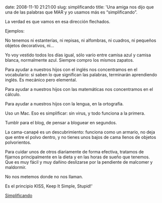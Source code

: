date: 2008-11-10 21:21:00
slug: simplificando
title: 'Una amiga nos dijo que una de las palabras que MAR y yo usamos más es “simplificando”.

  La verdad es que vamos en esa dirección flechados.

  Ejemplos:

  No tenemos ni estanterías, ni repisas, ni alfombras, ni cuadros, ni pequeños objetos
  decorativos, ni…

  Yo voy vestido todos los días igual, sólo varío entre camisa azul y camisa blanca,
  normalmente azul. Siempre compro los mismos zapatos.

  Para ayudar a nuestros hijos con el inglés nos concentramos en el vocabulario: si
  saben lo que significan las palabras, terminarán aprendiendo inglés. Es mecánico
  pero elemental.

  Para ayudar a nuestros hijos con las matemáticas nos concentramos en el cálculo.

  Para ayudar a nuestros hijos con la lengua, en la ortografía.

  Uso un Mac. Eso es simplificar: sin virus, y todo funciona a la primera.

  Tumblr para el blog, de pensar a bloguear en segundos.

  La cama-canapé es un descubrimiento: funciona como un armario, no deja que entre
  el polvo dentro, y no tienes unos bajos de cama llenos de objetos polvorientos.

  Para cuidar unos de otros diariamente de forma efectiva, tratamos de fijarnos principalmente
  en la dieta y en las horas de sueño que tenemos. Que es muy fácil y muy dañino deslizarse
  por la pendiente de malcomer y maldormir.

  No nos metemos donde no nos llaman.

  Es el principio KISS, Keep It Simple, Stupid!'

[Simplificando](http://makememinimal.com/2008/10-ideas-para-simplificar-tu-vida/)

